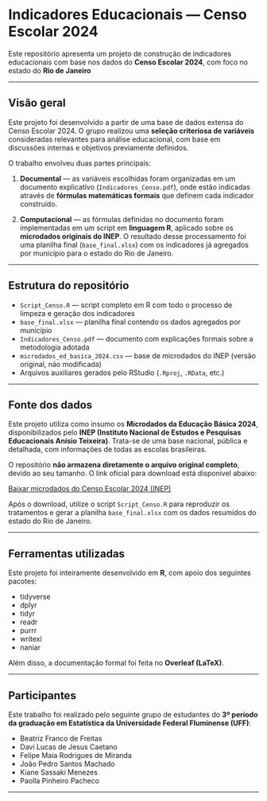 #  Indicadores Educacionais — Censo Escolar 2024

Este repositório apresenta um projeto de construção de indicadores educacionais com base nos dados do **Censo Escolar 2024**, com foco no estado do **Rio de Janeiro**

---

##  Visão geral

Este projeto foi desenvolvido a partir de uma base de dados extensa do Censo Escolar 2024. O grupo realizou uma **seleção criteriosa de variáveis** consideradas relevantes para análise educacional, com base em discussões internas e objetivos previamente definidos.

O trabalho envolveu duas partes principais:

1. **Documental** — as variáveis escolhidas foram organizadas em um documento explicativo (`Indicadores_Censo.pdf`), onde estão indicadas através de **fórmulas matemáticas formais** que definem cada indicador construído.

2. **Computacional** — as fórmulas definidas no documento foram implementadas em um script em **linguagem R**, aplicado sobre os **microdados originais do INEP**. O resultado desse processamento foi uma planilha final (`base_final.xlsx`) com os indicadores já agregados por município para o estado do Rio de Janeiro.


---

##  Estrutura do repositório

- `Script_Censo.R` — script completo em R com todo o processo de limpeza e geração dos indicadores  
- `base_final.xlsx` — planilha final contendo os dados agregados por município  
- `Indicadores_Censo.pdf` — documento com explicações formais sobre a metodologia adotada  
- `microdados_ed_basica_2024.csv` — base de microdados do INEP (versão original, não modificada)  
- Arquivos auxiliares gerados pelo RStudio (`.Rproj`, `.RData`, etc.)

---

##  Fonte dos dados

Este projeto utiliza como insumo os **Microdados da Educação Básica 2024**, disponibilizados pelo **INEP (Instituto Nacional de Estudos e Pesquisas Educacionais Anísio Teixeira)**. Trata-se de uma base nacional, pública e detalhada, com informações de todas as escolas brasileiras.

O repositório **não armazena diretamente o arquivo original completo**, devido ao seu tamanho. O link oficial para download está disponível abaixo:

 [Baixar microdados do Censo Escolar 2024 (INEP)](https://download.inep.gov.br/dados_abertos/microdados_censo_escolar_2024.zip)

Após o download, utilize o script `Script_Censo.R` para reproduzir os tratamentos e gerar a planilha `base_final.xlsx` com os dados resumidos do estado do Rio de Janeiro.

---

##  Ferramentas utilizadas

Este projeto foi inteiramente desenvolvido em **R**, com apoio dos seguintes pacotes:

- tidyverse  
- dplyr  
- tidyr  
- readr  
- purrr  
- writexl  
- naniar  

Além disso, a documentação formal foi feita no **Overleaf (LaTeX)**.

---

##  Participantes

Este trabalho foi realizado pelo seguinte grupo de estudantes do **3º período da graduação em Estatística da Universidade Federal Fluminense (UFF)**:

- Beatriz Franco de Freitas  
- Davi Lucas de Jesus Caetano  
- Felipe Maia Rodrigues de Miranda  
- João Pedro Santos Machado  
- Kiane Sassaki Menezes  
- Paolla Pinheiro Pacheco  

---
